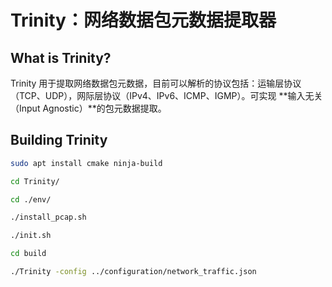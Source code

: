 # Trinity：网络数据包元数据提取器

## What is Trinity?

Trinity 用于提取网络数据包元数据，目前可以解析的协议包括：运输层协议（TCP、UDP），网际层协议（IPv4、IPv6、ICMP、IGMP）。可实现 **输入无关（Input Agnostic）**的包元数据提取。

## Building Trinity

```bash
sudo apt install cmake ninja-build

cd Trinity/

cd ./env/

./install_pcap.sh

./init.sh

cd build

./Trinity -config ../configuration/network_traffic.json
```

